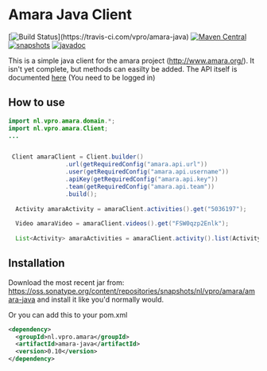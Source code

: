 # Amara Java Client
[![Build Status](https://travis-ci.com/vpro/amara-java.svg?)](https://travis-ci.com/vpro/amara-java)
[![Maven Central](https://img.shields.io/maven-central/v/nl.vpro.amara/amara-java.svg?label=Maven%20Central)](https://search.maven.org/search?q=g:%22nl.vpro.amara%22%20AND%20a:%22amara-java%22)
[![snapshots](https://img.shields.io/nexus/s/https/oss.sonatype.org/nl.vpro.amara/amara-java.svg)](https://oss.sonatype.org/content/repositories/staging/nl/vpro/amara/amara-java)
[![javadoc](http://www.javadoc.io/badge/nl.vpro.amara/amara-java.svg?color=blue)](http://www.javadoc.io/doc/nl.vpro.amara/amara-java)



This is a simple java client for the amara project (http://www.amara.org/). It isn't yet complete, but methods can easilty be added. The API itself is documented [here](https://amara.org/api/ "Amara API documentation") (You need to be logged in)
 

## How to use
 
 
 ```java
import nl.vpro.amara.domain.*;
import nl.vpro.amara.Client;
 ...

 
  Client amaraClient = Client.builder()
                 .url(getRequiredConfig("amara.api.url"))
                 .user(getRequiredConfig("amara.api.username"))
                 .apiKey(getRequiredConfig("amara.api.key"))
                 .team(getRequiredConfig("amara.api.team"))
                 .build();
                 
   Activity amaraActivity = amaraClient.activities().get("5036197");
   
   Video amaraVideo = amaraClient.videos().get("FSW0qzp2Enlk"); 
   
   List<Activity> amaraActivities = amaraClient.activity().list(Activity.TYPE_APPROVE_VERSION, now - afterTimestampInSeconds).getActivities();

 ```


## Installation

Download the most recent jar from: https://oss.sonatype.org/content/repositories/snapshots/nl/vpro/amara/amara-java and install it like you'd normally would.

Or you can add this to your pom.xml
```xml
<dependency>
  <groupId>nl.vpro.amara</groupId>
  <artifactId>amara-java</artifactId>
  <version>0.10</version>
</dependency>
```
